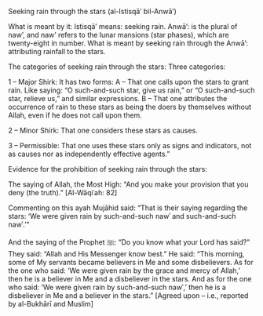 Seeking rain through the stars (al-Istisqā’ bil-Anwā’)

What is meant by it:
Istisqā’ means: seeking rain.
Anwā’: is the plural of naw’, and naw’ refers to the lunar mansions (star phases), which are twenty-eight in number.
What is meant by seeking rain through the Anwā’: attributing rainfall to the stars.

The categories of seeking rain through the stars:
Three categories:

1 – Major Shirk:
It has two forms:
A – That one calls upon the stars to grant rain.
Like saying: “O such-and-such star, give us rain,” or “O such-and-such star, relieve us,” and similar expressions.
B – That one attributes the occurrence of rain to these stars as being the doers by themselves without Allah, even if he does not call upon them.

2 – Minor Shirk:
That one considers these stars as causes.

3 – Permissible:
That one uses these stars only as signs and indicators, not as causes nor as independently effective agents.”

Evidence for the prohibition of seeking rain through the stars:

The saying of Allah, the Most High:
“And you make your provision that you deny (the truth).” [Al-Wāqiʿah: 82]

Commenting on this ayah Mujāhid said: “That is their saying regarding the stars: ‘We were given rain by such-and-such nawʾ and such-and-such nawʾ.’”

And the saying of the Prophet ﷺ:
“Do you know what your Lord has said?”
They said: “Allah and His Messenger know best.”
He said:
“This morning, some of My servants became believers in Me and some disbelievers. As for the one who said: ‘We were given rain by the grace and mercy of Allah,’ then he is a believer in Me and a disbeliever in the stars. And as for the one who said: ‘We were given rain by such-and-such nawʾ,’ then he is a disbeliever in Me and a believer in the stars.”
[Agreed upon – i.e., reported by al-Bukhārī and Muslim]